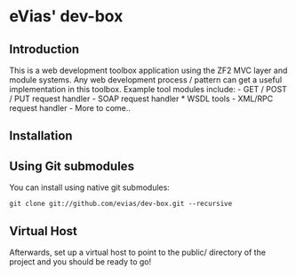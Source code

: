 eVias' dev-box
=======================

Introduction
------------
This is a web development toolbox application using the ZF2 MVC layer and module
systems. Any web development process / pattern can get a useful implementation
in this toolbox. Example tool modules include:
    - GET / POST / PUT request handler
    - SOAP request handler
        * WSDL tools
    - XML/RPC request handler
    - More to come..

Installation
------------

Using Git submodules
--------------------
You can install using native git submodules:

    git clone git://github.com/evias/dev-box.git --recursive

Virtual Host
------------
Afterwards, set up a virtual host to point to the public/ directory of the
project and you should be ready to go!

